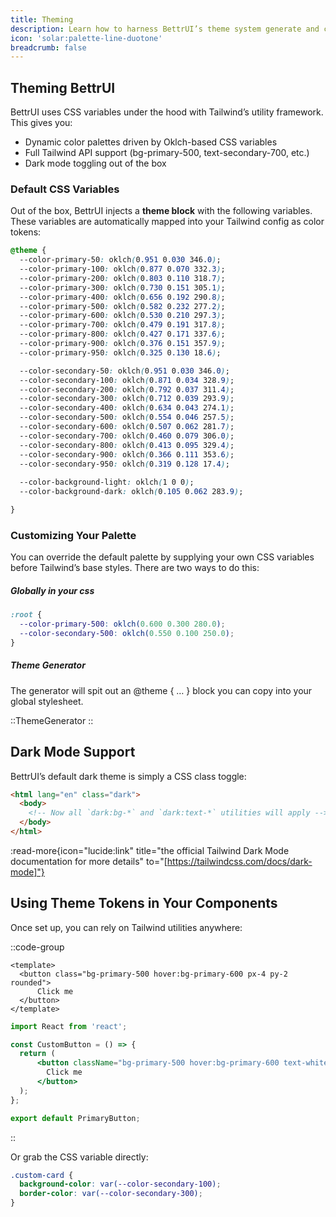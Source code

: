 ```yaml
---
title: Theming
description: Learn how to harness BettrUI’s theme system generate and customize Oklch-driven color palettes with CSS variables and dark-mode support.
icon: 'solar:palette-line-duotone'
breadcrumb: false
---
```


## Theming BettrUI
BettrUI uses CSS variables under the hood with Tailwind’s utility framework. This gives you:
- Dynamic color palettes driven by Oklch-based CSS variables
- Full Tailwind API support (bg-primary-500, text-secondary-700, etc.)
- Dark mode toggling out of the box

### Default CSS Variables

Out of the box, BettrUI injects a **theme block** with the following variables. These variables are automatically mapped into your Tailwind config as color tokens:

```css
@theme {
  --color-primary-50: oklch(0.951 0.030 346.0);
  --color-primary-100: oklch(0.877 0.070 332.3);
  --color-primary-200: oklch(0.803 0.110 318.7);
  --color-primary-300: oklch(0.730 0.151 305.1);
  --color-primary-400: oklch(0.656 0.192 290.8);
  --color-primary-500: oklch(0.582 0.232 277.2);
  --color-primary-600: oklch(0.530 0.210 297.3);
  --color-primary-700: oklch(0.479 0.191 317.8);
  --color-primary-800: oklch(0.427 0.171 337.6);
  --color-primary-900: oklch(0.376 0.151 357.9);
  --color-primary-950: oklch(0.325 0.130 18.6);

  --color-secondary-50: oklch(0.951 0.030 346.0);
  --color-secondary-100: oklch(0.871 0.034 328.9);
  --color-secondary-200: oklch(0.792 0.037 311.4);
  --color-secondary-300: oklch(0.712 0.039 293.9);
  --color-secondary-400: oklch(0.634 0.043 274.1);
  --color-secondary-500: oklch(0.554 0.046 257.5);
  --color-secondary-600: oklch(0.507 0.062 281.7);
  --color-secondary-700: oklch(0.460 0.079 306.0);
  --color-secondary-800: oklch(0.413 0.095 329.4);
  --color-secondary-900: oklch(0.366 0.111 353.6);
  --color-secondary-950: oklch(0.319 0.128 17.4);
  
  --color-background-light: oklch(1 0 0);
  --color-background-dark: oklch(0.105 0.062 283.9);

}
```

### Customizing Your Palette

You can override the default palette by supplying your own CSS variables before Tailwind’s base styles. There are two ways to do this:

##### Globally in your css 
```css
:root {
  --color-primary-500: oklch(0.600 0.300 280.0);
  --color-secondary-500: oklch(0.550 0.100 250.0);
}
```

##### Theme Generator

The generator will spit out an @theme { … } block you can copy into your global stylesheet.

::ThemeGenerator
::

## Dark Mode Support

BettrUI’s default dark theme is simply a CSS class toggle:

```html
<html lang="en" class="dark">
  <body>
    <!-- Now all `dark:bg-*` and `dark:text-*` utilities will apply -->
  </body>
</html>
```
:read-more{icon="lucide:link" title="the official Tailwind Dark Mode documentation for more details" to="[https://tailwindcss.com/docs/dark-mode]"}

## Using Theme Tokens in Your Components

Once set up, you can rely on Tailwind utilities anywhere:

::code-group
  ```vue [Vue]
  <template>
    <button class="bg-primary-500 hover:bg-primary-600 px-4 py-2 rounded">
        Click me
    </button>
  </template>
  ```

  ```jsx [React]
  import React from 'react';

  const CustomButton = () => {
    return (
        <button className="bg-primary-500 hover:bg-primary-600 text-white px-4 py-2 rounded">
          Click me
        </button>
    );
  };
  
  export default PrimaryButton;
  ```
::

Or grab the CSS variable directly:

```css
.custom-card {
  background-color: var(--color-secondary-100);
  border-color: var(--color-secondary-300);
}
```